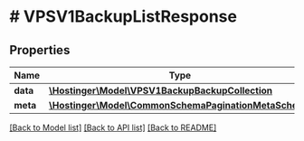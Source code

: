 # # VPSV1BackupListResponse

## Properties

Name | Type | Description | Notes
------------ | ------------- | ------------- | -------------
**data** | [**\Hostinger\Model\VPSV1BackupBackupCollection**](VPSV1BackupBackupCollection.md) |  |
**meta** | [**\Hostinger\Model\CommonSchemaPaginationMetaSchema**](CommonSchemaPaginationMetaSchema.md) |  |

[[Back to Model list]](../../README.md#models) [[Back to API list]](../../README.md#endpoints) [[Back to README]](../../README.md)
